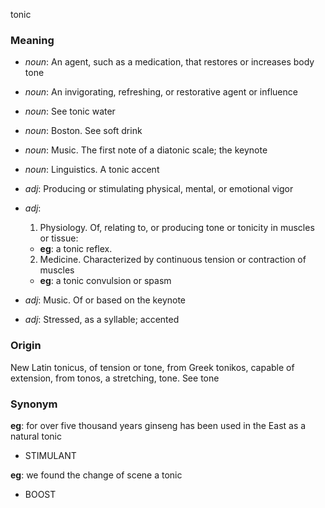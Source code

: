 tonic
### Meaning
+ _noun_: An agent, such as a medication, that restores or increases body tone
+ _noun_: An invigorating, refreshing, or restorative agent or influence
+ _noun_: See tonic water
+ _noun_: Boston. See soft drink
+ _noun_: Music. The first note of a diatonic scale; the keynote
+ _noun_: Linguistics. A tonic accent

+ _adj_: Producing or stimulating physical, mental, or emotional vigor
+ _adj_:
   1. Physiology. Of, relating to, or producing tone or tonicity in muscles or tissue:
    + __eg__: a tonic reflex.
   2. Medicine. Characterized by continuous tension or contraction of muscles
    + __eg__: a tonic convulsion or spasm
+ _adj_: Music. Of or based on the keynote
+ _adj_: Stressed, as a syllable; accented

### Origin

New Latin tonicus, of tension or tone, from Greek tonikos, capable of extension, from tonos, a stretching, tone. See tone

### Synonym

__eg__: for over five thousand years ginseng has been used in the East as a natural tonic

+ STIMULANT

__eg__: we found the change of scene a tonic

+ BOOST


